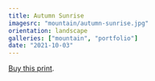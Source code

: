 ```yaml
---
title: Autumn Sunrise
imagesrc: "mountain/autumn-sunrise.jpg"
orientation: landscape
galleries: ["mountain", "portfolio"]
date: "2021-10-03"
---
```


[Buy this print](https://weshargrovephotography.square.site/product/autumn-sunrise/44).
